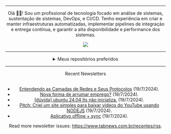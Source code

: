<div align="center">
<hr>
<p>Olá 👋🏾! Sou um profissional de tecnologia focado em análise de sistemas, sustentação de sistemas, DevOps, e CI/CD. Tenho experiência em criar e manter infraestruturas automatizadas, implementar pipelines de integração e entrega contínua, e garantir a alta disponibilidade e performance dos sistemas.</p>
  <img src="https://media.giphy.com/media/yAGIvCiwPJn5C/giphy.gif">
<hr>
  <details>
  <summary>Meus repositórios preferidos</summary>
  <br />
  Alguns dos meus melhores repositórios:
  <br />
<br />
  <ul><li><a href=https://github.com/KubeNerd/aluratube target="_blank" rel="noopener noreferrer">KubeNerd/aluratube</a> (<b>0</b> ✨ and <b>0</b> 🍴): Aluratube - Desenvolvido durante a imersão React da Alura no final de 2022</li><li><a href=https://github.com/KubeNerd/nlw-ia target="_blank" rel="noopener noreferrer">KubeNerd/nlw-ia</a> (<b>0</b> ✨ and <b>0</b> 🍴): Projeto desenvolvido durante a NLW IA - Usando a API da OPENAI</li>
<li>More coming soon :).</li>
</ul>
  </details>
  <hr/>
    <summary>Recent Newsletters</summary>
  <br />
  <ul>
    <li><a href=https://www.tabnews.com.br/IamThiagoIT/entendendo-as-camadas-de-redes-e-seus-protocolos target="_blank" rel="noopener noreferrer">Entendendo as Camadas de Redes e Seus Protocolos</a> (19/7/2024).</li><li><a href=https://www.tabnews.com.br/Anderson/nova-forma-de-arrumar-emprego target="_blank" rel="noopener noreferrer">Nova forma de arrumar emprego?</a> (19/7/2024).</li><li><a href=https://www.tabnews.com.br/jonaspy/duvida-ubuntu-24-04-lts-nao-inicializa target="_blank" rel="noopener noreferrer">[dúvida] ubuntu 24.04 lts não inicializa.</a> (19/7/2024).</li><li><a href=https://www.tabnews.com.br/AlefSantos/criei-um-site-simples-para-baixar-videos-do-youtube-usando-nodejs target="_blank" rel="noopener noreferrer">Pitch: Criei um site simples para baixar vídeos do YouTube usando NODEJS</a> (19/7/2024).</li><li><a href=https://www.tabnews.com.br/ownerczx/aplicativo-offline-sync target="_blank" rel="noopener noreferrer">Aplicativo offline + sync</a> (19/7/2024).</li>
  </ul>
<p>Read more newsletter issues: <a href="https://www.tabnews.com.br/recentes/rss">https://www.tabnews.com.br/recentes/rss</a>.</p>
  </details>
